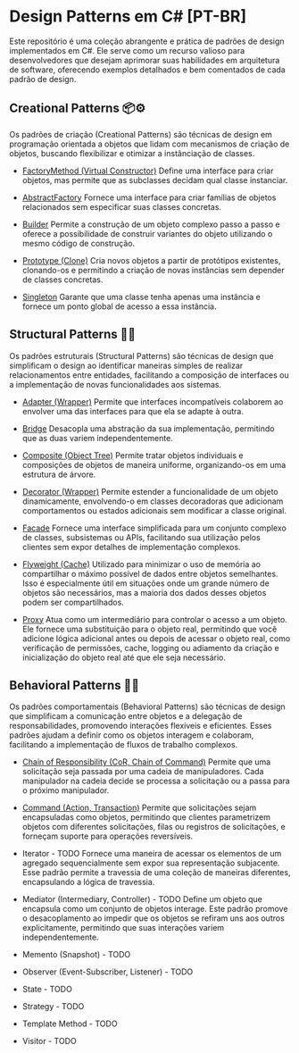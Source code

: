# Design Patterns em C# [PT-BR]

Este repositório é uma coleção abrangente e prática de padrões de design implementados em C#. Ele serve como um recurso valioso para desenvolvedores que desejam aprimorar suas habilidades em arquitetura de software, oferecendo exemplos detalhados e bem comentados de cada padrão de design.

## Creational Patterns 📦⚙️
Os padrões de criação (Creational Patterns) são técnicas de design em programação orientada a objetos que lidam com mecanismos de criação de objetos, buscando flexibilizar e otimizar a instânciação de classes.

- [FactoryMethod (Virtual Constructor)](CreationalPatterns/FactoryMethod)
Define uma interface para criar objetos, mas permite que as subclasses decidam qual classe instanciar.

- [AbstractFactory](CreationalPatterns/AbstractFactory)
Fornece uma interface para criar famílias de objetos relacionados sem especificar suas classes concretas.

- [Builder](CreationalPatterns/Builder)
Permite a construção de um objeto complexo passo a passo e oferece a possibilidade de construir variantes do objeto utilizando o mesmo código de construção.

- [Prototype (Clone)](CreationalPatterns/Prototype)
Cria novos objetos a partir de protótipos existentes, clonando-os e permitindo a criação de novas instâncias sem depender de classes concretas.

- [Singleton](CreationalPatterns/Singleton)
Garante que uma classe tenha apenas uma instância e fornece um ponto global de acesso a essa instância.

## Structural Patterns 🧱🔗
Os padrões estruturais (Structural Patterns) são técnicas de design que simplificam o design ao identificar maneiras simples de realizar relacionamentos entre entidades, facilitando a composição de interfaces ou a implementação de novas funcionalidades aos sistemas.

- [Adapter (Wrapper)](StructuralPatterns/Adapter)
Permite que interfaces incompatíveis colaborem ao envolver uma das interfaces para que ela se adapte à outra.

- [Bridge](StructuralPatterns/Bridge)
Desacopla uma abstração da sua implementação, permitindo que as duas variem independentemente.

- [Composite (Object Tree)](StructuralPatterns/Composite)
Permite tratar objetos individuais e composições de objetos de maneira uniforme, organizando-os em uma estrutura de árvore.

- [Decorator (Wrapper)](StructuralPatterns/Decorator)
Permite estender a funcionalidade de um objeto dinamicamente, envolvendo-o em classes decoradoras que adicionam comportamentos ou estados adicionais sem modificar a classe original.

- [Facade](StructuralPatterns/Facade)
Fornece uma interface simplificada para um conjunto complexo de classes, subsistemas ou APIs, facilitando sua utilização pelos clientes sem expor detalhes de implementação complexos.

- [Flyweight (Cache)](StructuralPatterns/Flyweight)
Utilizado para minimizar o uso de memória ao compartilhar o máximo possível de dados entre objetos semelhantes. Isso é especialmente útil em situações onde um grande número de objetos são necessários, mas a maioria dos dados desses objetos podem ser compartilhados.
 
- [Proxy](StructuralPatterns/Proxy)
Atua como um intermediário para controlar o acesso a um objeto. Ele fornece uma substituição para o objeto real, permitindo que você adicione lógica adicional antes ou depois de acessar o objeto real, como verificação de permissões, cache, logging ou adiamento da criação e inicialização do objeto real até que ele seja necessário.

## Behavioral Patterns 🧠🔄
Os padrões comportamentais (Behavioral Patterns) são técnicas de design que simplificam a comunicação entre objetos e a delegação de responsabilidades, promovendo interações flexíveis e eficientes. Esses padrões ajudam a definir como os objetos interagem e colaboram, facilitando a implementação de fluxos de trabalho complexos.

- [Chain of Responsibility (CoR, Chain of Command)](BehavioralPatterns/ChainOfResponsibility)
Permite que uma solicitação seja passada por uma cadeia de manipuladores. Cada manipulador na cadeia decide se processa a solicitação ou a passa para o próximo manipulador.

- [Command (Action, Transaction)](BehavioralPatterns/Command)
Permite que solicitações sejam encapsuladas como objetos, permitindo que clientes parametrizem objetos com diferentes solicitações, filas ou registros de solicitações, e forneçam suporte para operações reversíveis.

- Iterator - TODO
Fornece uma maneira de acessar os elementos de um agregado sequencialmente sem expor sua representação subjacente. Esse padrão permite a travessia de uma coleção de maneiras diferentes, encapsulando a lógica de travessia.

- Mediator (Intermediary, Controller) - TODO
Define um objeto que encapsula como um conjunto de objetos interage. Este padrão promove o desacoplamento ao impedir que os objetos se refiram uns aos outros explicitamente, permitindo que suas interações variem independentemente.

- Memento (Snapshot) - TODO

- Observer (Event-Subscriber, Listener) - TODO

- State - TODO

- Strategy - TODO

- Template Method - TODO

- Visitor - TODO
